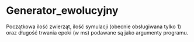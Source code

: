 # Generator_ewolucyjny

Początkowa ilość zwierząt, ilość symulacji (obecnie obsługiwana tylko 1) oraz długość trwania epoki (w ms) podawane są jako
argumenty programu.
